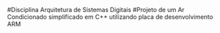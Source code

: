 #Disciplina Arquitetura de Sistemas Digitais
#Projeto de um Ar Condicionado simplificado em C++ utilizando placa de desenvolvimento ARM
